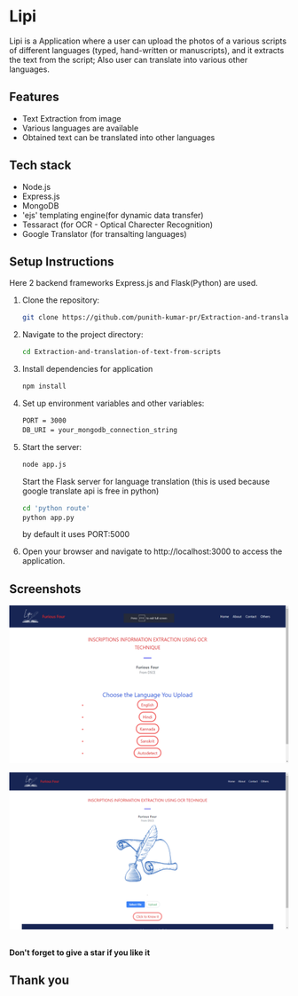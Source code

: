 
# Lipi

Lipi is a Application where a user can upload the photos of a various scripts of different languages (typed, hand-written or manuscripts), and it extracts the text from the script; Also user can translate into various other languages.


## Features

- Text Extraction from image
- Various languages are available
- Obtained text can be translated into other languages


## Tech stack

- Node.js
- Express.js
- MongoDB
- 'ejs' templating engine(for dynamic data transfer)
- Tessaract (for OCR - Optical Charecter Recognition)
- Google Translator (for transalting languages)
## Setup Instructions

Here 2 backend frameworks Express.js and Flask(Python) are used.

1. Clone the repository:
   ```bash
   git clone https://github.com/punith-kumar-pr/Extraction-and-translation-of-text-from-scripts
    ``` 

2. Navigate to the project directory:

    ```bash
    cd Extraction-and-translation-of-text-from-scripts
    ```
   
3. Install dependencies for application

   ```bash
   npm install
   ```

4. Set up environment variables and other variables:

    ```bash
    PORT = 3000
    DB_URI = your_mongodb_connection_string
    ```    

5. Start the server:

    ```bash
    node app.js
    ```
  
    Start the Flask server for language translation
    (this is used because google translate api is free in python)

    ```bash
    cd 'python route'
    python app.py
    ```
    by default it uses PORT:5000

7. Open your browser and navigate to http://localhost:3000 to access the application.



    
## Screenshots

![App Screenshot 1](screenshots/website-1.png)

![App Screenshot 2](screenshots/website-2.png)



##
#### Don't forget to give a star if you like it

## Thank you

